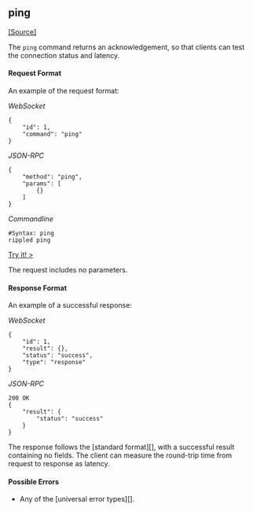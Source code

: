 ## ping
[[Source]<br>](https://github.com/ripple/rippled/blob/master/src/ripple/rpc/handlers/Ping.cpp "Source")

The `ping` command returns an acknowledgement, so that clients can test the connection status and latency.

#### Request Format
An example of the request format:

<!-- MULTICODE_BLOCK_START -->

*WebSocket*

```
{
    "id": 1,
    "command": "ping"
}
```

*JSON-RPC*

```
{
    "method": "ping",
    "params": [
        {}
    ]
}
```

*Commandline*

```
#Syntax: ping
rippled ping
```

<!-- MULTICODE_BLOCK_END -->

[Try it! >](ripple-api-tool.html#ping)

The request includes no parameters.

#### Response Format

An example of a successful response:

<!-- MULTICODE_BLOCK_START -->

*WebSocket*

```
{
    "id": 1,
    "result": {},
    "status": "success",
    "type": "response"
}
```

*JSON-RPC*

```
200 OK
{
    "result": {
        "status": "success"
    }
}
```

<!-- MULTICODE_BLOCK_END -->

The response follows the [standard format][], with a successful result containing no fields. The client can measure the round-trip time from request to response as latency.

#### Possible Errors

* Any of the [universal error types][].
